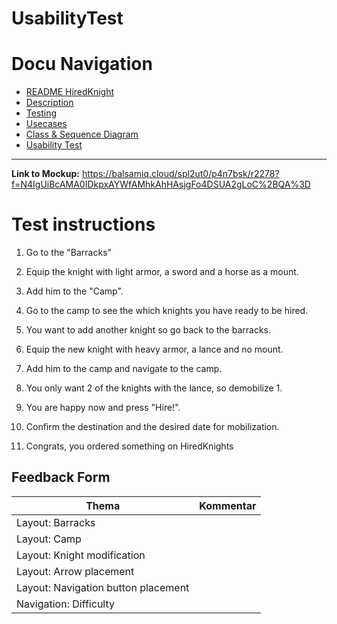 # UsabilityTest


# Docu Navigation <!-- omit in toc -->
- [README HiredKnight](README.md) 
- [Description](description.md)
- [Testing](testing.md)
- [Usecases](usecases.md)
- [Class & Sequence Diagram](Class&SequenceDiagram.md)
- [Usability Test](usabilitytest.md)
------------------------------------------------------------------------
<b>Link to Mockup:</b>
https://balsamiq.cloud/spl2ut0/p4n7bsk/r2278?f=N4IgUiBcAMA0IDkpxAYWfAMhkAhHAsjgFo4DSUA2gLoC%2BQA%3D


# Test instructions
1. Go to the "Barracks"
   
2. Equip the knight with light armor, a sword and a horse as a mount.
   
3. Add him to the "Camp".
   
4. Go to the camp to see the which knights you have ready to be hired.
   
5. You want to add another knight so go back to the barracks.
   
6. Equip the new knight with heavy armor, a lance and no mount.
   
7. Add him to the camp and navigate to the camp.

8.  You only want 2 of the knights with the lance, so demobilize 1.
   
9.  You are happy now and press "Hire!".
    
10. Confirm the destination and the desired date for mobilization.
    
11. Congrats, you ordered something on HiredKnights

## Feedback Form
| Thema                              | Kommentar                         |
|------------------------------------|-----------------------------------|
| Layout: Barracks                   |                                   |
| Layout: Camp                       |                                   |
| Layout: Knight modification        |                                   |
| Layout: Arrow placement            |                                   |
| Layout: Navigation button placement|                                   |
| Navigation: Difficulty             |                                   |
